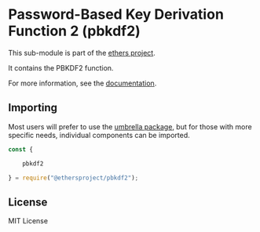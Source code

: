 # Password-Based Key Derivation Function 2 \(pbkdf2\)

This sub-module is part of the [ethers project](https://github.com/ethers-io/ethers.js).

It contains the PBKDF2 function.

For more information, see the [documentation](https://docs.ethers.io/v5/api/utils/).

## Importing

Most users will prefer to use the [umbrella package](https://www.npmjs.com/package/ethers), but for those with more specific needs, individual components can be imported.

```javascript
const {

    pbkdf2

} = require("@ethersproject/pbkdf2");
```

## License

MIT License

